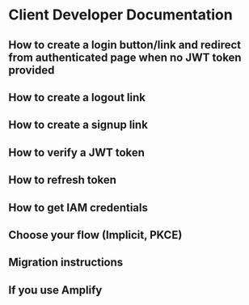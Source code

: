 # Client Developer Documentation
## How to create a login button/link and redirect from authenticated page when no JWT token provided
## How to create a logout link
## How to create a signup link
## How to verify a JWT token
## How to refresh token
## How to get IAM credentials
## Choose your flow (Implicit, PKCE)
## Migration instructions
## If you use Amplify


